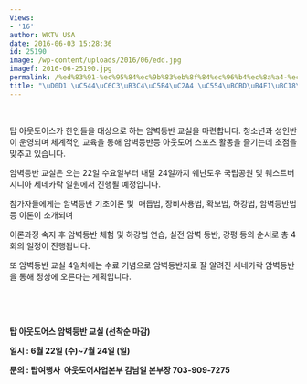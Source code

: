 ```yaml
---
Views:
- '16'
author: WKTV USA
date: 2016-06-03 15:28:36
id: 25190
image: /wp-content/uploads/2016/06/edd.jpg
imagef: 2016-06-25190.jpg
permalink: /%ed%83%91-%ec%95%84%ec%9b%83%eb%8f%84%ec%96%b4%ec%8a%a4-%ec%95%94%eb%b2%bd%eb%93%b1%eb%b0%98%ea%b5%90%ec%8b%a4/
title: "\uD0D1 \uC544\uC6C3\uB3C4\uC5B4\uC2A4 \uC554\uBCBD\uB4F1\uBC18\uAD50\uC2E4"
---
```


&nbsp;

탑 아웃도어스가 한인들을 대상으로 하는 암벽등반 교실을 마련합니다. 청소년과 성인반이 운영되며 체계적인 교육을 통해 암벽등반등 아웃도어 스포츠 활동을 즐기는데 초점을 맞추고 있습니다.

암벽등반 교실은 오는 22일 수요일부터 내달 24일까지 쉐난도우 국립공원 및 웨스트버지니아 세네카락 일원에서 진행될 예정입니다.

참가자들에게는 암벽등반 기초이론 및  매듭법, 장비사용법, 확보법, 하강법, 암벽등반법등 이론이 소개되며

이론과정 숙지 후 암벽등반 체험 및 하강법 연습, 실전 암벽 등반, 강평 등의 순서로 총 4회의 일정이 진행됩니다.

또 암벽등반 교실 4일차에는 수료 기념으로 암벽등반지로 잘 알려진 세네카락 암벽등반을 통해 정상에 오른다는 계획입니다.

&nbsp;

&nbsp;

**탑 아웃도어스 암벽등반 교실 (선착순 마감)**

**일시 : 6월 22일 (수)~7월 24일 (일)** 

**문의 : 탑여행사  아웃도어사업본부 김남일 본부장 703-909-7275**